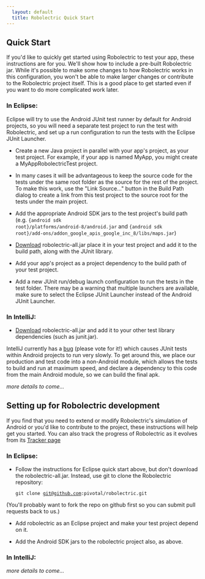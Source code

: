```yaml
---
  layout: default
  title: Robolectric Quick Start
---
```


## Quick Start

If you'd like to quickly get started using Robolectric to test your app, these instructions are for you. We'll show how
to include a pre-built Robolectric jar. While it's possible to make some changes to how Robolectric works in this
configuration, you won't be able to make larger changes or contribute to the Robolectric project itself. This is a good
place to get started even if you want to do more complicated work later.

### In Eclipse:
Eclipse will try to use the Android JUnit test runner by default for Android projects, so you will need a separate test
project to run the test with Robolectric, and set up a run configuration to run the tests with the Eclipse JUnit
Launcher.

* Create a new Java project in parallel with your app's project, as your test project. For example, if your app is named
MyApp, you might create a MyAppRobolectricTest project.

* In many cases it will be advantageous to keep the source code for the tests under the same root folder as the source
for the rest of the project. To make this work, use the "Link Source..." button in the Build Path dialog to create a
link from this test project to the source root for the tests under the main project.

* Add the appropriate Android SDK jars to the test project's build path (e.g.
<code>{android sdk root}/platforms/android-8/android.jar</code> and
<code>{android sdk root}/add-ons/addon_google_apis_google_inc_8/libs/maps.jar</code>)

* [Download](http://pivotal.github.com/robolectric/download.html) robolectric-all.jar place it in your test project and
add it to the build path, along with the JUnit library.

* Add your app's project as a project dependency to the build path of your test project.

* Add a new JUnit run/debug launch configuration to run the tests in the test folder. There may be a warning that
multiple launchers are available, make sure to select the Eclipse JUnit Launcher instead of the Android JUnit Launcher.

### In IntelliJ:
* [Download](http://pivotal.github.com/robolectric/download.html) robolectric-all.jar and add it to your other test
library dependencies (such as junit.jar).

IntelliJ currently has a [bug](http://youtrack.jetbrains.net/issue/IDEA-60449) (please vote for it!) which causes JUnit
tests within Android projects to run very slowly. To get around this, we place our production and test code into a
non-Android module, which allows the tests to build and run at maximum speed, and declare a dependency to this code from
the main Android module, so we can build the final apk.

_more details to come..._


## Setting up for Robolectric development

If you find that you need to extend or modify Robolectric's simulation of Android or you'd like to contribute to the
project, these instructions will help get you started. You can also track the progress of Robolectric as it evolves from
its [Tracker page](http://www.pivotaltracker.com/projects/105008)

### In Eclipse:

* Follow the instructions for Eclipse quick start above, but don't download the robolectric-all.jar. Instead, use git to
clone the Robolectric repository:

  <code>git clone git@github.com:pivotal/robolectric.git</code>

(You'll probably want to fork the repo on github first so you can submit pull requests back to us.)

* Add robolectric as an Eclipse project and make your test project depend on it.

* Add the Android SDK jars to the robolectric project also, as above.

### In IntelliJ:

_more details to come..._

